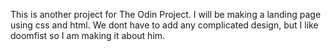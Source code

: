 This is another project for The Odin Project. I will be making a landing page using css and html. We dont have to add any complicated design, but I like doomfist so I am making it about him.